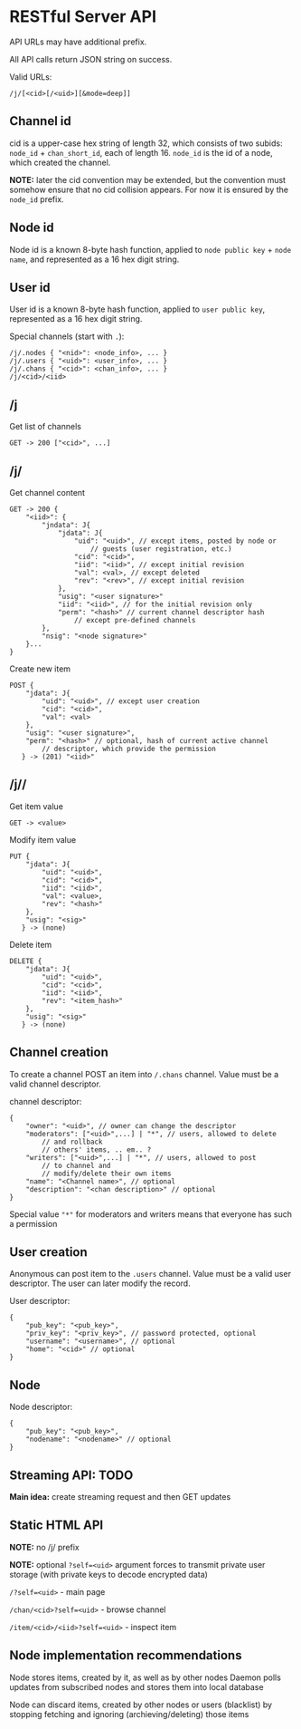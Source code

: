 RESTful Server API
==================

API URLs may have additional prefix.

All API calls return JSON string on success.

Valid URLs:

	/j/[<cid>[/<uid>][&mode=deep]]

Channel id
----------
cid is a upper-case hex string of length 32, which consists of two subids:
`node_id` + `chan_short_id`, each of length 16. `node_id` is the id of a
node, which created the channel.

**NOTE:** later the cid convention may be extended, but the convention must
somehow ensure that no cid collision appears. For now it is ensured by
the `node_id` prefix.

Node id
-------
Node id is a known 8-byte hash function, applied to `node public key` +
`node name`, and represented as a 16 hex digit string.

User id
-------
User id is a known 8-byte hash function, applied to `user public key`,
represented as a 16 hex digit string.

Special channels (start with `.`):

	/j/.nodes { "<nid>": <node_info>, ... }
	/j/.users { "<uid>": <user_info>, ... }
	/j/.chans { "<cid>": <chan_info>, ... }
	/j/<cid>/<iid>

/j
--

Get list of channels

	GET -> 200 ["<cid>", ...]

/j/<cid>
--------

Get channel content

	GET -> 200 {
		"<iid>": {
			"jndata": J{
				"jdata": J{
					"uid": "<uid>", // except items, posted by node or
						// guests (user registration, etc.)
					"cid": "<cid>",
					"iid": "<iid>", // except initial revision
					"val": <val>, // except deleted
					"rev": "<rev>", // except initial revision
				},
				"usig": "<user signature>"
				"iid": "<iid>", // for the initial revision only
				"perm": "<hash>" // current channel descriptor hash
					// except pre-defined channels
			},
			"nsig": "<node signature>"
		}...
	}

Create new item

	POST {
  		"jdata": J{
			"uid": "<uid>", // except user creation
			"cid": "<cid>",
			"val": <val>
		},
		"usig": "<user signature>",
		"perm": "<hash>" // optional, hash of current active channel
			// descriptor, which provide the permission
	   } -> (201) "<iid>"

/j/<cid>/<iid>
--------------

Get item value

	GET -> <value>

Modify item value

	PUT {
   		"jdata": J{
			"uid": "<uid>",
			"cid": "<cid>",
			"iid": "<iid>",
			"val": <value>,
			"rev": "<hash>"
		},
		"usig": "<sig>"
       } -> (none)

Delete item

	DELETE {
		"jdata": J{
			"uid": "<uid>",
			"cid": "<cid>",
			"iid": "<iid>",
			"rev": "<item_hash>"
		},
		"usig": "<sig>"
	   } -> (none)

Channel creation
----------------

To create a channel POST an item into `/.chans` channel. Value must be a
valid channel descriptor.

channel descriptor:

	{
		"owner": "<uid>", // owner can change the descriptor
		"moderators": ["<uid>",...] | "*", // users, allowed to delete
			// and rollback
			// others' items, .. em.. ?
		"writers": ["<uid>",...] | "*", // users, allowed to post
			// to channel and
			// modify/delete their own items
		"name": "<Channel name>", // optional
		"description": "<chan description>" // optional
	}

Special value `"*"` for moderators and writers means that everyone has such
a permission

User creation
-------------

Anonymous can post item to the `.users` channel. Value must be a valid user
descriptor. The user can later modify the record.

User descriptor:

	{
		"pub_key": "<pub_key>",
		"priv_key": "<priv_key>", // password protected, optional
		"username": "<username>", // optional
		"home": "<cid>" // optional
	}

Node
----

Node descriptor:

	{
		"pub_key": "<pub_key>",
		"nodename": "<nodename>" // optional
	}

Streaming API: TODO
-------------------

**Main idea:** create streaming request and then GET updates

Static HTML API
---------------

**NOTE:** no /j/ prefix

**NOTE:** optional `?self=<uid>` argument forces to transmit private user
storage (with private keys to decode encrypted data)

`/?self=<uid>` - main page

`/chan/<cid>?self=<uid>` - browse channel

`/item/<cid>/<iid>?self=<uid>` - inspect item

Node implementation recommendations
-----------------------------------

Node stores items, created by it, as well as by other nodes
Daemon polls updates from subscribed nodes and stores them into local
database

Node can discard items, created by other nodes or users (blacklist) by
stopping fetching and ignoring (archieving/deleting) those items

